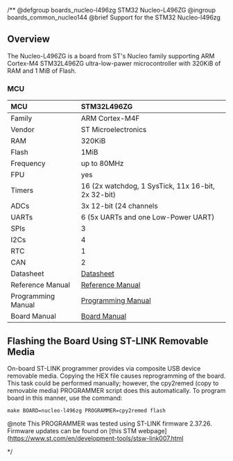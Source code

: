 /**
@defgroup    boards_nucleo-l496zg STM32 Nucleo-L496ZG
@ingroup     boards_common_nucleo144
@brief       Support for the STM32 Nucleo-l496zg

## Overview

The Nucleo-L496ZG is a board from ST's Nucleo family supporting ARM Cortex-M4
STM32L496ZG ultra-low-pawer microcontroller with 320KiB of RAM and 1 MiB of Flash.

### MCU

| MCU        |   STM32L496ZG      |
|:---------- |:------------------ |
| Family     | ARM Cortex-M4F     |
| Vendor     | ST Microelectronics|
| RAM        | 320KiB             |
| Flash      | 1MiB               |
| Frequency  | up to 80MHz        |
| FPU        | yes                |
| Timers     | 16 (2x watchdog, 1 SysTick, 11x 16-bit, 2x 32-bit) |
| ADCs       | 3x 12-bit (24 channels |
| UARTs      | 6 (5x UARTs and one Low-Power UART) |
| SPIs       | 3                  |
| I2Cs       | 4                  |
| RTC        | 1                  |
| CAN        | 2                  |
| Datasheet  | [Datasheet](https://www.st.com/resource/en/datasheet/stm32l496vg.pdf) |
| Reference Manual | [Reference Manual](https://www.st.com/resource/en/reference_manual/rm0351-stm32l47xxx-stm32l48xxx-stm32l49xxx-and-stm32l4axxx-advanced-armbased-32bit-mcus-stmicroelectronics.pdf) |
| Programming Manual | [Programming Manual](https://www.st.com/content/ccc/resource/technical/document/programming_manual/6c/3a/cb/e7/e4/ea/44/9b/DM00046982.pdf/files/DM00046982.pdf/jcr:content/translations/en.DM00046982.pdf) |
| Board Manual | [Board Manual](https://www.st.com/resource/en/user_manual/um2179-stm32-nucleo144-boards-mb1312-stmicroelectronics.pdf) |

## Flashing the Board Using ST-LINK Removable Media

On-board ST-LINK programmer provides via composite USB device removable media.
Copying the HEX file causes reprogramming of the board. This task
could be performed manually; however, the cpy2remed (copy to removable
media) PROGRAMMER script does this automatically. To program board in
this manner, use the command:
```
make BOARD=nucleo-l496zg PROGRAMMER=cpy2remed flash
```
@note This PROGRAMMER was tested using ST-LINK firmware 2.37.26. Firmware updates
      can be found on [this STM webpage](https://www.st.com/en/development-tools/stsw-link007.html

 */
